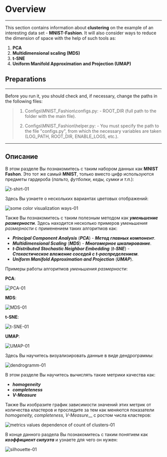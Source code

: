 # Overview
---

This section contains information about **clustering** on the example of an interesting data set - **MNIST-Fashion**.
It will also consider ways to reduce the dimension of space with the help of such tools as:
1. **PCA**
1. **Multidimensional scaling (MDS)**
1. **t-SNE**
1. **Uniform Manifold Approximation and Projection (UMAP)**


## Preparations
---

Before you run it, you should check and, if necessary, change the paths in the following files:
>1. Configs\MNIST_Fashion\configs.py:
    - ROOT_DIR (full path to the folder with the main file).
>
>2. Configs\MNIST_Fashion\helper.py:
    - You must specify the path to the file "configs.py", from which the necessary variables are taken (LOG_PATH, ROOT_DIR, ENABLE_LOGS, etc.).

---

## Описание

В этом разделе Вы познакомитесь с таким набором данных как **MNIST Fashon**.
Это тот же самый **MNIST**, только вместо цифр используются предметы гардероба (_пальто, футболки, кеды, сумки и т.п._):

![t-shirt-01](../images/part04/mnist_tshirt-01.png)

Здесь Вы узнаете о нескольких вариантах цветовых отображений:

![some color visualization ways-01](../images/part04/some_color_visualization_ways-01.png)

Также Вы познакомитесь с таким полезным методом как ___уменьшение размерности___.
Здесь находится несколько примеров _уменьшения размерности_ с применением таких алгоритмов как:
* ___Principal Component Analysis___ (___PCA___) - ___Метод главных компонент___.
* ___Multidimensional Scaling___ (___MDS___) - ___Многомерное шкалирование___.
* ___t-Distributed Stochastic Neighbor Embedding___ (___t-SNE___) - ___Стохастическое вложение соседей с t-распределением___.
* ___Uniform Manifold Approximation and Projection___ (___UMAP___).

Примеры работы алгоритмов _уменьшения размерности_:

**PCA**:

![PCA-01](../images/part04/pca-01.png)

**MDS**:

![MDS-01](../images/part04/mds-01.png)

**t-SNE**:

![t-SNE-01](../images/part04/tsne-01.png)

**UMAP**:

![UMAP-01](../images/part04/umap-01.png)

Здесь Вы научитесь визуализировать данные в виде дендрограммы:

![dendrogramm-01](../images/part04/dendrogram-03.png)

В этом разделе Вы научитесь вычислять такие метрики качества как:
* ___homogeneity___
* ___completeness___
* ___V-Measure___

Также Вы изобразите график зависимости значений этих метрик от количества кластеров и проследите за тем как меняются показатели _homogeneity, completeness, V-Measure___ с ростом числа кластеров:

![metrics values dependence of count of clusters-01](../images/part04/metrics_values_dependence_clusters_count-01.png)

В конце данного раздела Вы познакомитесь с таким понятием как ___коэффициент силуэта___ и узнаете для чего он нужен:

![silhouette-01](../images/part04/silhouette-02.png)
